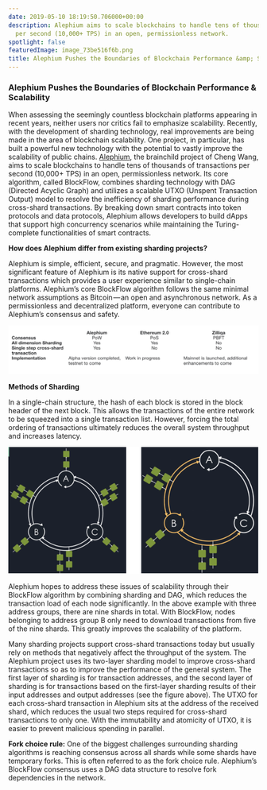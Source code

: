```yaml
---
date: 2019-05-10 18:19:50.706000+00:00
description: Alephium aims to scale blockchains to handle tens of thousands of transactions
  per second (10,000+ TPS) in an open, permissionless network.
spotlight: false
featuredImage: image_73be516f6b.png
title: Alephium Pushes the Boundaries of Blockchain Performance &amp; Scalability
---
```


### Alephium Pushes the Boundaries of Blockchain Performance & Scalability

When assessing the seemingly countless blockchain platforms appearing in recent years, neither users nor critics fail to emphasize scalability. Recently, with the development of sharding technology, real improvements are being made in the area of blockchain scalability. One project, in particular, has built a powerful new technology with the potential to vastly improve the scalability of public chains. <a href="http://pr.report/Lr8w4Saq" class="markup--anchor markup--p-anchor" data-href="http://pr.report/Lr8w4Saq" rel="nofollow noopener noopener" target="_blank">Alephium</a>, the brainchild project of Cheng Wang, aims to scale blockchains to handle tens of thousands of transactions per second (10,000+ TPS) in an open, permissionless network. Its core algorithm, called BlockFlow, combines sharding technology with DAG (Directed Acyclic Graph) and utilizes a scalable UTXO (Unspent Transaction Output) model to resolve the inefficiency of sharding performance during cross-shard transactions. By breaking down smart contracts into token protocols and data protocols, Alephium allows developers to build dApps that support high concurrency scenarios while maintaining the Turing-complete functionalities of smart contracts.

**How does Alephium differ from existing sharding projects?**

Alephium is simple, efficient, secure, and pragmatic. However, the most significant feature of Alephium is its native support for cross-shard transactions which provides a user experience similar to single-chain platforms. Alephium’s core BlockFlow algorithm follows the same minimal network assumptions as Bitcoin — an open and asynchronous network. As a permissionless and decentralized platform, everyone can contribute to Alephium’s consensus and safety.

![](image_73be516f6b.png)

**Methods of Sharding**

In a single-chain structure, the hash of each block is stored in the block header of the next block. This allows the transactions of the entire network to be squeezed into a single transaction list. However, forcing the total ordering of transactions ultimately reduces the overall system throughput and increases latency.

![](image_7018766797.jpeg)

Alephium hopes to address these issues of scalability through their BlockFlow algorithm by combining sharding and DAG, which reduces the transaction load of each node significantly. In the above example with three address groups, there are nine shards in total. With BlockFlow, nodes belonging to address group B only need to download transactions from five of the nine shards. This greatly improves the scalability of the platform.

Many sharding projects support cross-shard transactions today but usually rely on methods that negatively affect the throughput of the system. The Alephium project uses its two-layer sharding model to improve cross-shard transactions so as to improve the performance of the general system. The first layer of sharding is for transaction addresses, and the second layer of sharding is for transactions based on the first-layer sharding results of their input addresses and output addresses (see the figure above). The UTXO for each cross-shard transaction in Alephium sits at the address of the received shard, which reduces the usual two steps required for cross-shard transactions to only one. With the immutability and atomicity of UTXO, it is easier to prevent malicious spending in parallel.

**Fork choice rule:** One of the biggest challenges surrounding sharding algorithms is reaching consensus across all shards while some shards have temporary forks. This is often referred to as the fork choice rule. Alephium’s BlockFlow consensus uses a DAG data structure to resolve fork dependencies in the network.
